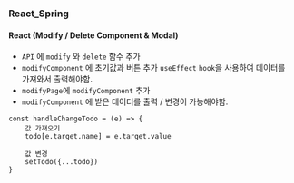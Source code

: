 ### React_Spring

#### React (Modify / Delete Component & Modal)
- `API` 에 `modify` 와 `delete` 함수 추가
- `modifyComponent` 에 초기값과 버튼 추가 `useEffect` `hook`을 사용하여 데이터를 가져와서 출력해야함.
- `modifyPage`에 `modifyComponent` 추가
- `modifyComponent` 에 받은 데이터를 출력 / 변경이 가능해야함.
```
const handleChangeTodo = (e) => {
    값 가져오기
    todo[e.target.name] = e.target.value

    값 변경
    setTodo({...todo})
}
```